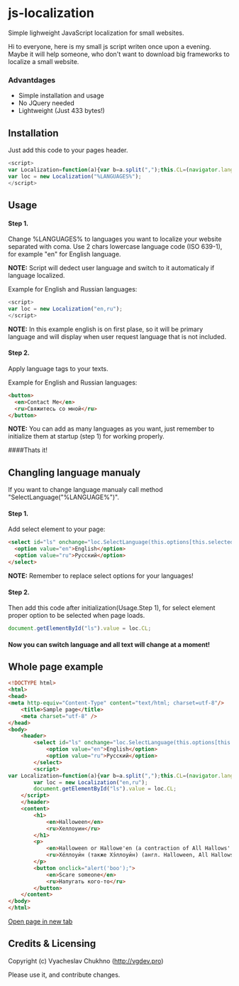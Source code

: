 # js-localization
Simple lighweight JavaScript localization for small websites.

Hi to everyone, here is my small js script writen once upon a evening. Maybe it will help someone, who don't want to download big frameworks to localize a small website. 

### Advantdages
* Simple installation and usage
* No JQuery needed
* Lightweight (Just 433 bytes!)


## Installation

Just add this code to your pages header.

```javascript
<script>
var Localization=function(a){var b=a.split(",");this.CL=(navigator.language||navigator.userLanguage).slice(0,2),this.SelectLanguage=function(a){if(b.includes(a)){var c=document.getElementById("loc");c&&c.remove();var d=document.createElement("style");d.id="loc";var e=a+"{display:inline-block;}";b.forEach(function(b){b!=a&&(e+=b+",")}),d.innerHTML=e.slice(0,-1)+"{display:none;}",document.head.appendChild(d),this.CL=a}else this.SelectLanguage(b[0])},this.SelectLanguage(this.CL)};
var loc = new Localization("%LANGUAGES%");
</script>
```

## Usage

#### Step 1. 
Change %LANGUAGES% to languages you want to localize your website separated with coma. Use 2 chars lowercase language code (ISO 639-1), for example "en" for English language.

**NOTE:** Script will dedect user language and switch to it automaticaly if language localized.

Example for English and Russian languages:
```javascript
<script>
var loc = new Localization("en,ru");
</script>
```

**NOTE:** In this example english is on first plase, so it will be primary language and will display when user request language that is not included.

#### Step 2. 
Apply language tags to your texts.

Example for English and Russian languages:
```html
<button>
  <en>Contact Me</en>
  <ru>Свяжитесь со мной</ru>
</button>
```

**NOTE:** You can add as many languages as you want, just remember to initialize them at startup (step 1) for working properly.

####Thats it!

## Changling language manualy

If you want to change language manualy call method "SelectLanguage("%LANGUAGE%")".

#### Step 1. 
Add select element to your page:

```html
<select id="ls" onchange="loc.SelectLanguage(this.options[this.selectedIndex].value)">
  <option value="en">English</option>
  <option value="ru">Русский</option>
</select>
```

**NOTE:** Remember to replace select options for your languages!

#### Step 2. 
Then add this code after initialization(Usage.Step 1), for select element proper option to be selected when page loads.

```javascript
document.getElementById("ls").value = loc.CL;
```

#### Now you can switch language and all text will change at a moment!

## Whole page example

```html
<!DOCTYPE html>
<html>
<head>
<meta http-equiv="Content-Type" content="text/html; charset=utf-8"/>
    <title>Sample page</title>
	<meta charset="utf-8" />
</head>
<body>
    <header>
        <select id="ls" onchange="loc.SelectLanguage(this.options[this.selectedIndex].value)">
            <option value="en">English</option>
            <option value="ru">Русский</option>
        </select>
	    <script>
var Localization=function(a){var b=a.split(",");this.CL=(navigator.language||navigator.userLanguage).slice(0,2),this.SelectLanguage=function(a){if(b.includes(a)){var c=document.getElementById("loc");c&&c.remove();var d=document.createElement("style");d.id="loc";var e=a+"{display:inline-block;}";b.forEach(function(b){b!=a&&(e+=b+",")}),d.innerHTML=e.slice(0,-1)+"{display:none;}",document.head.appendChild(d),this.CL=a}else this.SelectLanguage(b[0])},this.SelectLanguage(this.CL)};
        var loc = new Localization("en,ru");
        document.getElementById("ls").value = loc.CL;
    </script>
    </header>
    <content>
        <h1>
            <en>Halloween</en>
            <ru>Хеллоуин</ru>
        </h1>
        <p>
            <en>Halloween or Hallowe'en (a contraction of All Hallows' Evening), also known as Allhalloween, All Hallows' Eve, or All Saints' Eve, is a celebration observed in a number of countries on 31 October, the eve of the Western Christian feast of All Hallows' Day. </en>
            <ru>Хе́ллоуи́н (также Хэ́ллоуи́н) (англ. Halloween, All Hallows' Eve или All Saints' Eve) — современный праздник, восходящий к традициям древних кельтов Ирландии и Шотландии, история которого началась на территории современных Великобритании и Северной Ирландии. </ru>
        </p>
        <button onclick="alert('boo');">
            <en>Scare someone</en>
            <ru>Напугать кого-то</ru>
        </button>
    </content>
</body>
</html>
```
[Open page in new tab](http://htmlpreview.github.io/?https://github.com/vgdevie/js-localization/blob/master/sample.html)

## Credits & Licensing

Copyright (c) Vyacheslav Chukhno (http://vgdev.pro)

Please use it, and contribute changes.


